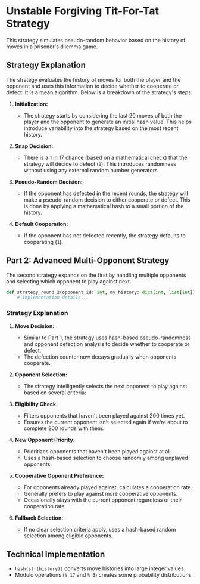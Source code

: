 # Unstable Forgiving Tit-For-Tat Strategy

This strategy simulates pseudo-random behavior based on the history of moves in a prisoner's dilemma game.

## Strategy Explanation

The strategy evaluates the history of moves for both the player and the opponent and uses this information to decide whether to cooperate or defect. It is a mean algorithm. Below is a breakdown of the strategy's steps:

1. **Initialization:**
   - The strategy starts by considering the last 20 moves of both the player and the opponent to generate an initial hash value. This helps introduce variability into the strategy based on the most recent history.

2. **Snap Decision:**
   - There is a 1 in 17 chance (based on a mathematical check) that the strategy will decide to defect (`0`). This introduces randomness without using any external random number generators.

3. **Pseudo-Random Decision:**
   - If the opponent has defected in the recent rounds, the strategy will make a pseudo-random decision to either cooperate or defect. This is done by applying a mathematical hash to a small portion of the history.

4. **Default Cooperation:**
   - If the opponent has not defected recently, the strategy defaults to cooperating (`1`).

## Part 2: Advanced Multi-Opponent Strategy

The second strategy expands on the first by handling multiple opponents and selecting which opponent to play against next.

```python
def strategy_round_2(opponent_id: int, my_history: dict[int, list[int]], opponents_history: dict[int, list[int]]) -> tuple[int, int]:
    # Implementation details...
```

### Strategy Explanation

1. **Move Decision:**
   - Similar to Part 1, the strategy uses hash-based pseudo-randomness and opponent defection analysis to decide whether to cooperate or defect.
   - The defection counter now decays gradually when opponents cooperate.

2. **Opponent Selection:**
   - The strategy intelligently selects the next opponent to play against based on several criteria:

3. **Eligibility Check:**
   - Filters opponents that haven't been played against 200 times yet.
   - Ensures the current opponent isn't selected again if we're about to complete 200 rounds with them.

4. **New Opponent Priority:**
   - Prioritizes opponents that haven't been played against at all.
   - Uses a hash-based selection to choose randomly among unplayed opponents.

5. **Cooperative Opponent Preference:**
   - For opponents already played against, calculates a cooperation rate.
   - Generally prefers to play against more cooperative opponents.
   - Occasionally stays with the current opponent regardless of their cooperation rate.

6. **Fallback Selection:**
   - If no clear selection criteria apply, uses a hash-based random selection among eligible opponents.

## Technical Implementation

- `hash(str(history))` converts move histories into large integer values
- Modulo operations (`% 17` and `% 3`) creates some probability distributions
